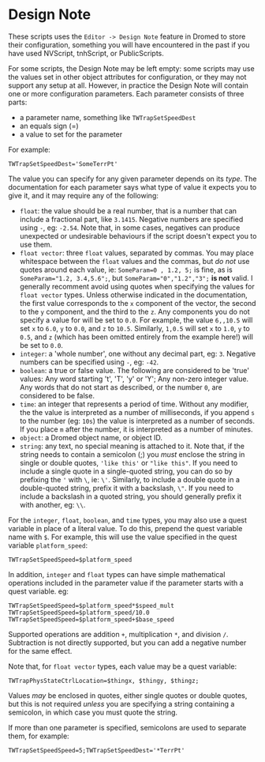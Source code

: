 # Design Note

These scripts uses the `Editor -> Design Note` feature in Dromed to store
their configuration, something you will have encountered in the past if
you have used NVScript, tnhScript, or PublicScripts.

For some scripts, the Design Note may be left empty: some scripts may use
the values set in other object attributes for configuration, or they may not
support any setup at all. However, in practice the Design Note will contain
one or more configuration parameters. Each parameter consists of three parts:

- a parameter name, something like `TWTrapSetSpeedDest`
- an equals sign (=)
- a value to set for the parameter

For example:

    TWTrapSetSpeedDest='SomeTerrPt'

The value you can specify for any given parameter depends on its *type*.
The documentation for each parameter says what type of value it expects you
to give it, and it may require any of the following:

- `float`: the value should be a real number, that is a number that can
  include a fractional part, like `3.1415`. Negative numbers are specified
  using `-`, eg: `-2.54`. Note that, in some cases, negatives can
  produce unexpected or undesirable behaviours if the script doesn't expect
  you to use them.
- `float vector`: three `float` values, separated by commas. You may place
  whitespace between the `float` values and the commas, but *do not* use
  quotes around each value, ie: `SomeParam=0 , 1.2, 5;` is fine, as is
  `SomeParam="1.2, 3.4,5.6";`, but `SomeParam="0","1.2","3";` **is not**
  valid. I generally recomment avoid using quotes when specifying the values
  for `float vector` types. Unless otherwise indicated in the documentation,
  the first value corresponds to the `x` component of the vector, the second
  to the `y` component, and the third to the `z`. Any components you do not
  specify a value for will be set to `0.0`. For example, the value `6,,10.5`
  will set `x` to `6.0`, `y` to `0.0`, and `z` to `10.5`. Similarly, `1,0.5`
  will set `x` to `1.0`, `y` to `0.5`, and `z` (which has been omitted
  entirely from the example here!) will be set to `0.0`.
- `integer`: a 'whole number', one without any decimal part, eg: `3`.
  Negative numbers can be specified using `-`, eg: `-42`.
- `boolean`: a true or false value. The following are considered to be 'true'
  values: Any word starting 't', 'T', 'y' or 'Y'; Any non-zero integer value.
  Any words that do not start as described, or the number `0`, are
  considered to be false.
- `time`: an integer that represents a period of time. Without any modifier,
  the the value is interpreted as a number of milliseconds, if you append
  `s` to the number (eg: `10s`) the value is interpreted as a number of
  seconds. If you place `m` after the number, it is interpreted as a number
  of minutes.
- `object`: a Dromed object name, or object ID.
- `string`: any text, no special meaning is attached to it. Note that, if
  the string needs to contain a semicolon (;) you *must* enclose the string
  in single or double quotes, `'like this'` or `"like this"`. If you need
  to include a single quote in a single-quoted string, you can do so by
  prefixing the `'` with `\`, ie: `\'`. Similarly, to include a double quote
  in a double-quoted string, prefix it with a backslash, `\"`. If you need
  to include a backslash in a quoted string, you should generally prefix it
  with another, eg: `\\`.

For the `integer`, `float`, `boolean`, and `time` types, you may also use a
quest variable in place of a literal value. To do this, prepend the quest
variable name with `$`. For example, this will use the value specified in
the quest variable `platform_speed`:

    TWTrapSetSpeedSpeed=$platform_speed

In addition, `integer` and `float` types can have simple mathematical
operations included in the parameter value if the parameter starts with a
quest variable. eg:

    TWTrapSetSpeedSpeed=$platform_speed*$speed_mult
    TWTrapSetSpeedSpeed=$platform_speed/10.0
    TWTrapSetSpeedSpeed=$platform_speed+$base_speed

Supported operations are addition `+`, multiplication `*`, and division `/`.
Subtraction is not directly supported, but you can add a negative number
for the same effect.

Note that, for `float vector` types, each value may be a quest variable:

    TWTrapPhysStateCtrlLocation=$thingx, $thingy, $thingz;

Values *may* be enclosed in quotes, either single quotes or double quotes,
but this is not required *unless* you are specifying a string containing a
semicolon, in which case you must quote the string.

If more than one parameter is specified, semicolons are used to separate
them, for example:

    TWTrapSetSpeedSpeed=5;TWTrapSetSpeedDest='*TerrPt'

